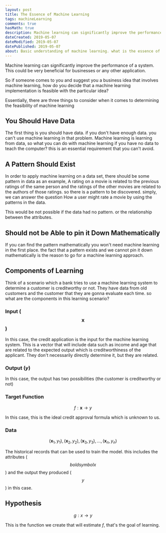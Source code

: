 ```yaml
---
layout: post
title: The Essence of Machine Learning
tags: machineLearning
comments: true
hasMath: true
description: Machine learning can significantly improve the performance of a system. This could be very beneficial for businesses or any other application. So if someone comes to you and suggest you a business idea that involves machine learning, how do you decide that a machine learning implementation is feasible with the particular idea?
dateCreated: 2019-05-07
dateModified: 2019-05-07
datePublished: 2019-05-07
about: Basic understanding of machine learning. what is the essence of machine learning
---
```


Machine learning can significantly improve the performance of a system. This could be very beneficial for businesses or any other application.

So if someone comes to you and suggest you a business idea that involves machine learning, how do you decide that a machine learning implementation is feasible with the particular idea?

Essentially, there are three things to consider when it comes to determining the feasibility of machine learning


## You Should Have Data

The first thing is you should have data. if you don't have enough data. you can't use machine learning in that problem. Machine learning is learning from data, so what you can do with machine learning if you have no data to teach the computer? this is an essential requirement that you can't avoid.


## A Pattern Should Exist

In order to apply machine learning on a data set, there should be some pattern in data as an example, A rating on a movie is related to the previous ratings of the same person and the ratings of the other movies are related to the authors of those ratings. so there is a pattern to be discovered. simply, we can answer the question How a user might rate a movie by using the patterns in the data.

This would be not possible if the data had no pattern. or the relationship between the attributes.


## Should not be Able to  pin it Down Mathematically

If you can find the pattern mathematically you won't need machine learning in the first place. the fact that a pattern exists and we cannot pin it down mathematically is the reason to go for a machine learning approach.


## Components of Learning

Think of a scenario which a bank tries to use a machine learning system to determine a customer is creditworthy or not. They have data from old customers and the customer that they are gonna evaluate each time. so what are the components in this learning scenario?

### Input ($$\boldsymbol{x}$$)

In this case, the credit application is the input for the machine learning system. This is a vector that will include data such as income and age that are related to the expected output which is creditworthiness of the applicant. They don't necessarily directly determine it,  but they are related.

### Output (*y*)

In this case, the output has two possibilities (the customer is creditworthy or not)

### Target Function

$$f : \boldsymbol{x}  \rightarrow  y$$

In this case, this is the ideal credit approval formula which is unknown to us.

### Data 

$$(\boldsymbol{x}_1, y_{1}), (\boldsymbol{x}_2, y_{2}), (\boldsymbol{x}_3, y_{3}), ... , (\boldsymbol{x}_n, y_{n})$$

The historical records that can be used to train the model. this includes the attributes ($$boldsymbol{x}$$) and the output they produced ($$y$$) in this case.


## Hypothesis

$$g: x \rightarrow y$$

This is the function we create that will estimate *f*, that's the goal of learning.
